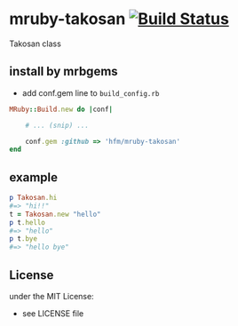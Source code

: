 # mruby-takosan   [![Build Status](https://travis-ci.org/hfm/mruby-takosan.svg?branch=master)](https://travis-ci.org/hfm/mruby-takosan)
Takosan class
## install by mrbgems
- add conf.gem line to `build_config.rb`

```ruby
MRuby::Build.new do |conf|

    # ... (snip) ...

    conf.gem :github => 'hfm/mruby-takosan'
end
```
## example
```ruby
p Takosan.hi
#=> "hi!!"
t = Takosan.new "hello"
p t.hello
#=> "hello"
p t.bye
#=> "hello bye"
```

## License
under the MIT License:
- see LICENSE file
